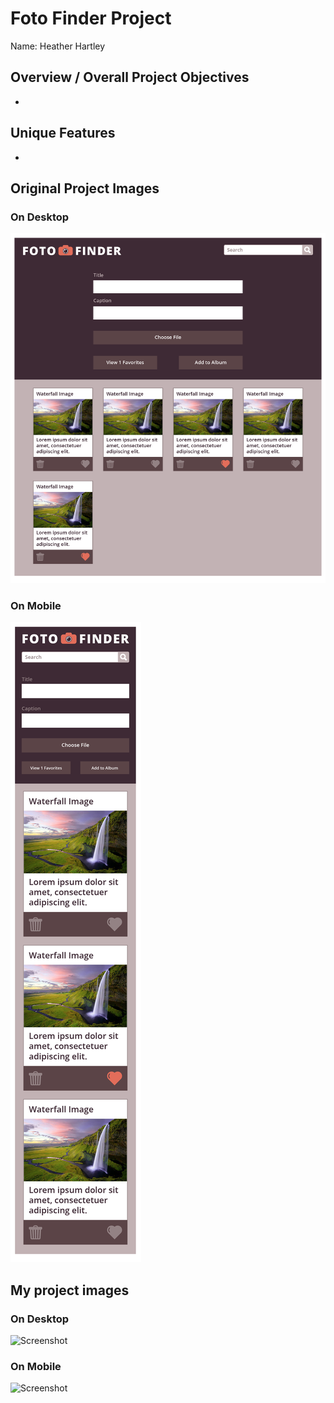# Foto Finder Project
Name: Heather Hartley

## Overview / Overall Project Objectives
- 

## Unique Features
-

## Original Project Images
### On Desktop
![Screenshot](fotofinder2-1.png)

### On Mobile
![Screenshot](fotofinder2-2.png)

## My project images
### On Desktop
![Screenshot]()

### On Mobile
![Screenshot]()
